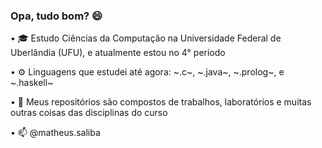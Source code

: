 ### Opa, tudo bom? 😄

• 🎓 Estudo Ciências da Computação na Universidade Federal de Uberlândia (UFU), e atualmente estou no 4° período

• ⚙️ Linguagens que estudei até agora: ~.c~, ~.java~, ~.prolog~, e ~.haskell~

• 📁 Meus repositórios são compostos de trabalhos, laboratórios e muitas outras coisas das disciplinas do curso

• 📫 @matheus.saliba
